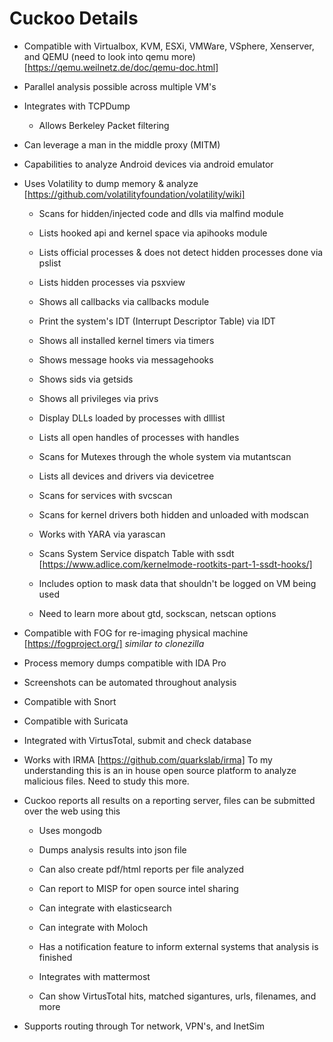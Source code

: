 # Cuckoo Details

* Compatible with Virtualbox, KVM, ESXi, VMWare, VSphere, Xenserver, and QEMU (need to look into qemu more) [https://qemu.weilnetz.de/doc/qemu-doc.html]

* Parallel analysis possible across multiple VM's

* Integrates with TCPDump
    * Allows Berkeley Packet filtering

* Can leverage a man in the middle proxy (MITM)

* Capabilities to analyze Android devices via android emulator

* Uses Volatility to dump memory & analyze [https://github.com/volatilityfoundation/volatility/wiki]
    * Scans for hidden/injected code and dlls via malfind module

    * Lists hooked api and kernel space via apihooks module

    * Lists official processes & does not detect hidden processes done via pslist

    * Lists hidden processes via psxview

    * Shows all callbacks via callbacks module

    * Print the system's IDT (Interrupt Descriptor Table) via IDT

    * Shows all installed kernel timers via timers

    * Shows message hooks via messagehooks

    * Shows sids via getsids

    * Shows all privileges via privs

    * Display DLLs loaded by processes with dlllist

    * Lists all open handles of processes with handles

    * Scans for Mutexes through the whole system via mutantscan

    * Lists all devices and drivers via devicetree

    * Scans for services with svcscan

    * Scans for kernel drivers both hidden and unloaded with modscan

    * Works with YARA via yarascan

    * Scans System Service dispatch Table with ssdt [https://www.adlice.com/kernelmode-rootkits-part-1-ssdt-hooks/]

    * Includes option to mask data that shouldn't be logged on VM being used

    * Need to learn more about gtd, sockscan, netscan options

* Compatible with FOG for re-imaging physical machine [https://fogproject.org/] *similar to clonezilla*

* Process memory dumps compatible with IDA Pro

* Screenshots can be automated throughout analysis

* Compatible with Snort

* Compatible with Suricata

* Integrated with VirtusTotal, submit and check database

* Works with IRMA [https://github.com/quarkslab/irma] To my understanding this is an in house open source platform to analyze malicious files.  Need to study this more.

* Cuckoo reports all results on a reporting server, files can be submitted over the web using this

    * Uses mongodb

    * Dumps analysis results into json file

    * Can also create pdf/html reports per file analyzed

    * Can report to MISP for open source intel sharing

    * Can integrate with elasticsearch

    * Can integrate with Moloch

    * Has a notification feature to inform external systems that analysis is finished

    * Integrates with mattermost

    * Can show VirtusTotal hits, matched sigantures, urls, filenames, and more

* Supports routing through Tor network, VPN's, and InetSim
